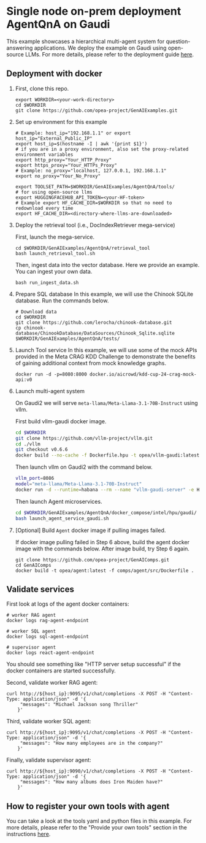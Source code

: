 # Single node on-prem deployment AgentQnA on Gaudi

This example showcases a hierarchical multi-agent system for question-answering applications. We deploy the example on Gaudi using open-source LLMs.
For more details, please refer to the deployment guide [here](../../../../README.md).

## Deployment with docker

1. First, clone this repo.
   ```
   export WORKDIR=<your-work-directory>
   cd $WORKDIR
   git clone https://github.com/opea-project/GenAIExamples.git
   ```
2. Set up environment for this example </br>

   ```
   # Example: host_ip="192.168.1.1" or export host_ip="External_Public_IP"
   export host_ip=$(hostname -I | awk '{print $1}')
   # if you are in a proxy environment, also set the proxy-related environment variables
   export http_proxy="Your_HTTP_Proxy"
   export https_proxy="Your_HTTPs_Proxy"
   # Example: no_proxy="localhost, 127.0.0.1, 192.168.1.1"
   export no_proxy="Your_No_Proxy"

   export TOOLSET_PATH=$WORKDIR/GenAIExamples/AgentQnA/tools/
   # for using open-source llms
   export HUGGINGFACEHUB_API_TOKEN=<your-HF-token>
   # Example export HF_CACHE_DIR=$WORKDIR so that no need to redownload every time
   export HF_CACHE_DIR=<directory-where-llms-are-downloaded>

   ```

3. Deploy the retrieval tool (i.e., DocIndexRetriever mega-service)

   First, launch the mega-service.

   ```
   cd $WORKDIR/GenAIExamples/AgentQnA/retrieval_tool
   bash launch_retrieval_tool.sh
   ```

   Then, ingest data into the vector database. Here we provide an example. You can ingest your own data.

   ```
   bash run_ingest_data.sh
   ```

4. Prepare SQL database
   In this example, we will use the Chinook SQLite database. Run the commands below.

   ```
   # Download data
   cd $WORKDIR
   git clone https://github.com/lerocha/chinook-database.git
   cp chinook-database/ChinookDatabase/DataSources/Chinook_Sqlite.sqlite $WORKDIR/GenAIExamples/AgentQnA/tests/
   ```

5. Launch Tool service
   In this example, we will use some of the mock APIs provided in the Meta CRAG KDD Challenge to demonstrate the benefits of gaining additional context from mock knowledge graphs.
   ```
   docker run -d -p=8080:8000 docker.io/aicrowd/kdd-cup-24-crag-mock-api:v0
   ```
6. Launch multi-agent system

   On Gaudi2 we will serve `meta-llama/Meta-Llama-3.1-70B-Instruct` using vllm.

   First build vllm-gaudi docker image.

   ```bash
   cd $WORKDIR
   git clone https://github.com/vllm-project/vllm.git
   cd ./vllm
   git checkout v0.6.6
   docker build --no-cache -f Dockerfile.hpu -t opea/vllm-gaudi:latest --shm-size=128g . --build-arg https_proxy=$https_proxy --build-arg http_proxy=$http_proxy
   ```

   Then launch vllm on Gaudi2 with the command below.

   ```bash
   vllm_port=8086
   model="meta-llama/Meta-Llama-3.1-70B-Instruct"
   docker run -d --runtime=habana --rm --name "vllm-gaudi-server" -e HABANA_VISIBLE_DEVICES=0,1,2,3 -p $vllm_port:8000 -v $vllm_volume:/data -e HF_TOKEN=$HF_TOKEN -e HUGGING_FACE_HUB_TOKEN=$HF_TOKEN -e HF_HOME=/data -e OMPI_MCA_btl_vader_single_copy_mechanism=none -e PT_HPU_ENABLE_LAZY_COLLECTIVES=true -e http_proxy=$http_proxy -e https_proxy=$https_proxy -e no_proxy=$no_proxy -e VLLM_SKIP_WARMUP=true --cap-add=sys_nice --ipc=host opea/vllm-gaudi:latest --model ${model} --max-seq-len-to-capture 16384 --tensor-parallel-size 4
   ```

   Then launch Agent microservices.

   ```bash
   cd $WORKDIR/GenAIExamples/AgentQnA/docker_compose/intel/hpu/gaudi/
   bash launch_agent_service_gaudi.sh
   ```

7. [Optional] Build `Agent` docker image if pulling images failed.

   If docker image pulling failed in Step 6 above, build the agent docker image with the commands below. After image build, try Step 6 again.

   ```
   git clone https://github.com/opea-project/GenAIComps.git
   cd GenAIComps
   docker build -t opea/agent:latest -f comps/agent/src/Dockerfile .
   ```

## Validate services

First look at logs of the agent docker containers:

```
# worker RAG agent
docker logs rag-agent-endpoint

# worker SQL agent
docker logs sql-agent-endpoint
```

```
# supervisor agent
docker logs react-agent-endpoint
```

You should see something like "HTTP server setup successful" if the docker containers are started successfully.</p>

Second, validate worker RAG agent:

```
curl http://${host_ip}:9095/v1/chat/completions -X POST -H "Content-Type: application/json" -d '{
     "messages": "Michael Jackson song Thriller"
    }'
```

Third, validate worker SQL agent:

```
curl http://${host_ip}:9095/v1/chat/completions -X POST -H "Content-Type: application/json" -d '{
     "messages": "How many employees are in the company?"
    }'
```

Finally, validate supervisor agent:

```
curl http://${host_ip}:9090/v1/chat/completions -X POST -H "Content-Type: application/json" -d '{
     "messages": "How many albums does Iron Maiden have?"
    }'
```

## How to register your own tools with agent

You can take a look at the tools yaml and python files in this example. For more details, please refer to the "Provide your own tools" section in the instructions [here](https://github.com/opea-project/GenAIComps/tree/main/comps/agent/src/README.md).
